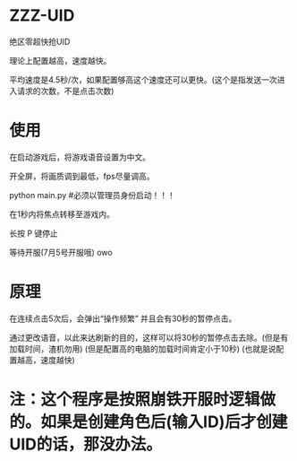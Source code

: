 # ZZZ-UID
绝区零超快抢UID

理论上配置越高，速度越快。

平均速度是4.5秒/次，如果配置够高这个速度还可以更快。(这个是指发送一次进入请求的次数，不是点击次数)

# 使用

在启动游戏后，将游戏语音设置为中文。

开全屏，将画质调到最低，fps尽量调高。

python main.py  #必须以管理员身份启动！！！

在1秒内将焦点转移至游戏内。

长按 P 键停止

等待开服(7月5号开服哦) owo

# 原理

在连续点击5次后，会弹出“操作频繁” 并且会有30秒的暂停点击。

通过更改语音，以此来达刷新的目的，这样可以将30秒的暂停点击去除。(但是有加载时间，渣机勿用) (但是配置高的电脑的加载时间肯定小于10秒)
(也就是说配置越高，速度越快)

# 注：这个程序是按照崩铁开服时逻辑做的。如果是创建角色后(输入ID)后才创建UID的话，那没办法。

